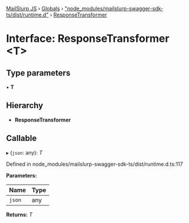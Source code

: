 [MailSlurp JS](../README.md) › [Globals](../globals.md) › ["node_modules/mailslurp-swagger-sdk-ts/dist/runtime.d"](../modules/_node_modules_mailslurp_swagger_sdk_ts_dist_runtime_d_.md) › [ResponseTransformer](_node_modules_mailslurp_swagger_sdk_ts_dist_runtime_d_.responsetransformer.md)

# Interface: ResponseTransformer <**T**>

## Type parameters

▪ **T**

## Hierarchy

* **ResponseTransformer**

## Callable

▸ (`json`: any): *T*

Defined in node_modules/mailslurp-swagger-sdk-ts/dist/runtime.d.ts:117

**Parameters:**

Name | Type |
------ | ------ |
`json` | any |

**Returns:** *T*

